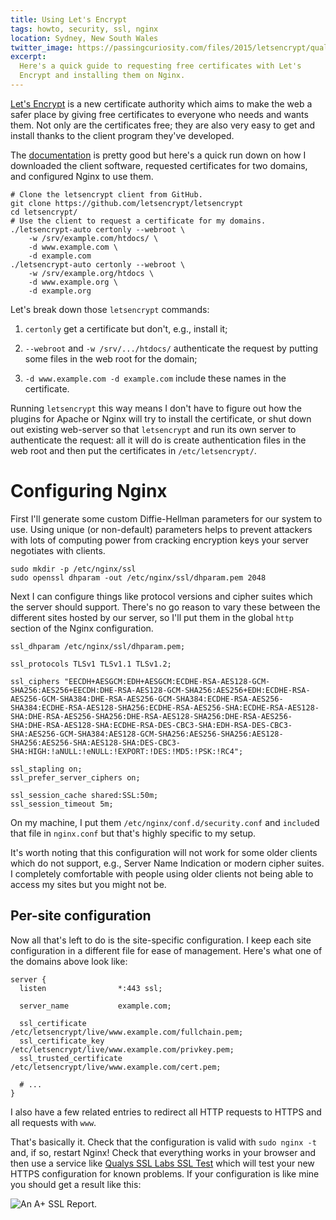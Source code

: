 ```yaml
---
title: Using Let's Encrypt
tags: howto, security, ssl, nginx
location: Sydney, New South Wales
twitter_image: https://passingcuriosity.com/files/2015/letsencrypt/qualys-ssl-test.png
excerpt: 
  Here's a quick guide to requesting free certificates with Let's
  Encrypt and installing them on Nginx.
---
```


[Let's Encrypt][1] is a new certificate authority which aims to make
the web a safer place by giving free certificates to everyone who
needs and wants them. Not only are the certificates free; they are
also very easy to get and install thanks to the client program they've
developed.

The [documentation][2] is pretty good but here's a quick run down on
how I downloaded the client software, requested certificates for two
domains, and configured Nginx to use them.

````{.bash}
# Clone the letsencrypt client from GitHub.
git clone https://github.com/letsencrypt/letsencrypt
cd letsencrypt/
# Use the client to request a certificate for my domains.
./letsencrypt-auto certonly --webroot \
    -w /srv/example.com/htdocs/ \
    -d www.example.com \
    -d example.com
./letsencrypt-auto certonly --webroot \
    -w /srv/example.org/htdocs \
    -d www.example.org \
    -d example.org
````

Let's break down those `letsencrypt` commands:

1. `certonly` get a certificate but don't, e.g., install it;

2. `--webroot` and `-w /srv/.../htdocs/` authenticate the request by
   putting some files in the web root for the domain;

3. `-d www.example.com -d example.com` include these names in the
   certificate.

Running `letsencrypt` this way means I don't have to figure out how
the plugins for Apache or Nginx will try to install the certificate,
or shut down out existing web-server so that `letsencrypt` and run
its own server to authenticate the request: all it will do is create
authentication files in the web root and then put the certificates in
`/etc/letsencrypt/`.

# Configuring Nginx

First I'll generate some custom Diffie-Hellman parameters for our
system to use. Using unique (or non-default) parameters helps to
prevent attackers with lots of computing power from cracking
encryption keys your server negotiates with clients.

````{.bash}
sudo mkdir -p /etc/nginx/ssl
sudo openssl dhparam -out /etc/nginx/ssl/dhparam.pem 2048
````

Next I can configure things like protocol versions and cipher suites
which the server should support. There's no go reason to vary these
between the different sites hosted by our server, so I'll put them in
the global `http` section of the Nginx configuration.

````
ssl_dhparam /etc/nginx/ssl/dhparam.pem;

ssl_protocols TLSv1 TLSv1.1 TLSv1.2;

ssl_ciphers "EECDH+AESGCM:EDH+AESGCM:ECDHE-RSA-AES128-GCM-SHA256:AES256+EECDH:DHE-RSA-AES128-GCM-SHA256:AES256+EDH:ECDHE-RSA-AES256-GCM-SHA384:DHE-RSA-AES256-GCM-SHA384:ECDHE-RSA-AES256-SHA384:ECDHE-RSA-AES128-SHA256:ECDHE-RSA-AES256-SHA:ECDHE-RSA-AES128-SHA:DHE-RSA-AES256-SHA256:DHE-RSA-AES128-SHA256:DHE-RSA-AES256-SHA:DHE-RSA-AES128-SHA:ECDHE-RSA-DES-CBC3-SHA:EDH-RSA-DES-CBC3-SHA:AES256-GCM-SHA384:AES128-GCM-SHA256:AES256-SHA256:AES128-SHA256:AES256-SHA:AES128-SHA:DES-CBC3-SHA:HIGH:!aNULL:!eNULL:!EXPORT:!DES:!MD5:!PSK:!RC4";

ssl_stapling on;
ssl_prefer_server_ciphers on;

ssl_session_cache shared:SSL:50m;
ssl_session_timeout 5m;
````

On my machine, I put them `/etc/nginx/conf.d/security.conf` and
`include`d that file in `nginx.conf` but that's highly specific to my
setup.

It's worth noting that this configuration will not work for some older
clients which do not support, e.g., Server Name Indication or modern
cipher suites. I completely comfortable with people using older
clients not being able to access my sites but you might not be.

## Per-site configuration

Now all that's left to do is the site-specific configuration. I keep
each site configuration in a different file for ease of
management. Here's what one of the domains above look like:

````
server {
  listen                *:443 ssl;

  server_name           example.com;

  ssl_certificate         /etc/letsencrypt/live/www.example.com/fullchain.pem;
  ssl_certificate_key     /etc/letsencrypt/live/www.example.com/privkey.pem;
  ssl_trusted_certificate /etc/letsencrypt/live/www.example.com/cert.pem;

  # ...
}
````

I also have a few related entries to redirect all HTTP requests to
HTTPS and all requests with `www`.

That's basically it. Check that the configuration is valid with `sudo
nginx -t` and, if so, restart Nginx! Check that everything works in
your browser and then use a service like [Qualys SSL Labs SSL Test][3]
which will test your new HTTPS configuration for known problems. If
your configuration is like mine you should get a result like this:

![An A+ SSL Report.][4]

[1]: https://letsencrypt.org/
[2]: https://letsencrypt.readthedocs.org/en/latest/
[3]: https://www.ssllabs.com/ssltest/
[4]: /files/2015/letsencrypt/qualys-ssl-test.png
